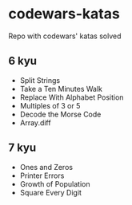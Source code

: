 # codewars-katas
Repo with codewars' katas solved

## 6 kyu

- Split Strings
- Take a Ten Minutes Walk
- Replace With Alphabet Position
- Multiples of 3 or 5
- Decode the Morse Code
- Array.diff

## 7 kyu

- Ones and Zeros
- Printer Errors
- Growth of Population
- Square Every Digit
